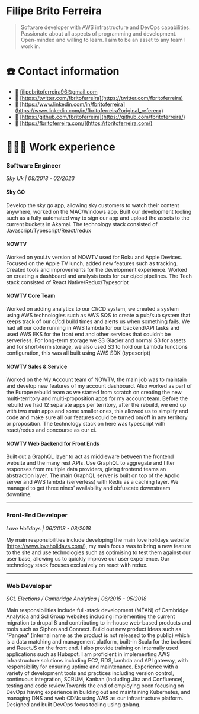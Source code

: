 # Filipe Brito Ferreira

>Software developer with AWS infrastructure and DevOps capabilities. Passionate about all aspects of programming and development. Open-minded and willing to learn. I aim to be an asset to any team I work in.

# ☎️ Contact information

- 📧 [filipebritoferreira96@gmail.com](mailto:filipebritoferreira96@gmail.com)
- 🔗  [https://twitter.com/fbritoferreira](https://twitter.com/fbritoferreira)
- 🔗  [https://www.linkedin.com/in/fbritoferreira](https://www.linkedin.com/in/fbritoferreira?original_referer=)
- 🔗 [https://github.com/fbritoferreira](https://github.com/fbritoferreira/)
- 🔗 [https://fbritoferreira.com/](https://fbritoferreira.com/)


# 👩🏻‍💻 Work experience

### Software Engineer

_Sky Uk | 09/2018 - 02/2023_

#### Sky GO

Develop the sky go app, allowing sky customers to watch their content anywhere, worked on the MAC/Windows app. Built our development tooling such as a fully automated way to sign our app and upload the assets to the current buckets in Akamai. The technology stack consisted of Javascript/Typescript/React/redux

#### NOWTV
Worked on youi.tv version of NOWTV used for Roku and Apple Devices. Focused on the Apple TV lunch, added new features such as tracking. Created tools and improvements for the development experience. Worked on creating a dashboard and analysis tools for our ci/cd pipelines. The Tech stack consisted of React Native/Redux/Typescript

#### NOWTV Core Team
Worked on adding analytics to our CI/CD system, we created a system using AWS technologies such as AWS SQS to create a pub/sub system that keeps track of our ci/cd build times and alerts us when something fails. We had all our code running in AWS lambda for our backend/API tasks and used AWS EKS for the front end and other services that couldn’t be serverless. For long-term storage we S3 Glacier and normal S3 for assets and for short-term storage, we also used S3 to hold our Lambda functions configuration, this was all built using AWS SDK (typescript)

#### NOWTV Sales & Service
Worked on the My Account team of NOWTV, the main job was to maintain and develop new features of my account dashboard. Also worked as part of the Europe rebuild team as we started from scratch on creating the new multi-territory and multi-proposition apps for my account team. Before the rebuild we had 12 separate apps per territory, after the rebuild, we end up with two main apps and some smaller ones, this allowed us to simplify and code and make sure all our features could be turned on/off in any territory or proposition. The technology stack on here was typescript with react/redux and concourse as our ci.

#### NOWTV Web Backend for Front Ends
Built out a GraphQL layer to act as middleware between the frontend website and the many rest APIs. Use GraphQL to aggregate and filter responses from multiple data providers, giving frontend teams an abstraction layer. The main GraphQL server is built on top of the Apollo server and AWS lambda (serverless) with Redis as a caching layer. We managed to get three nines’ availability and obfuscate downstream downtime.

______
### Front-End Developer
_Love Holidays | 06/2018 - 08/2018_

My main responsibilities include developing the main love holidays website (https://www.loveholidays.com/), my main focus was to bring a new feature to the site and use technologies such as optimising to test them against our user base, allowing us to quickly improve our user experience. Our technology stack focuses exclusively on react with redux.

______

### Web Developer
_SCL Elections / Cambridge Analytica | 06/2015 - 05/2018_

Main responsibilities include full-stack development (MEAN) of Cambridge Analytica and Scl Group websites including implementing the current migration to drupal 8 and contributing to in-house web-based products and tools such as Siphon and Connect. Build out new product ideas such as “Pangea” (internal name as the product is not released to the public) which is a data matching and management platform, built-in Scala for the backend and ReactJS on the front end. I also provide training on internally used applications such as Hubspot. I am proficient in implementing AWS infrastructure solutions including EC2, RDS, lambda and API gateway, with responsibility for ensuring uptime and maintenance. Experience with a variety of development tools and practices including version control, continuous integration, SCRUM, Kanban (including Jira and Confluence), testing and code review.Towards the end of employing been focusing on DevOps having experience in building out and maintaining Kubernetes, and managing DNS and web CDNs using AWS as our infrastructure platform. Designed and built DevOps focus tooling using golang.
